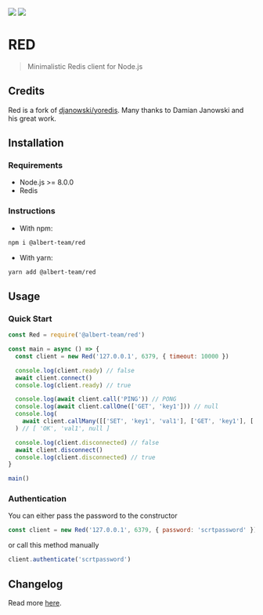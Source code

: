 [![](https://img.shields.io/github/license/albert-team/red.svg?style=flat-square)](https://github.com/albert-team/red)
[![](https://img.shields.io/npm/v/@albert-team/red.svg?style=flat-square)](https://www.npmjs.com/package/@albert-team/red)

# RED

> Minimalistic Redis client for Node.js

## Credits

Red is a fork of [djanowski/yoredis](https://github.com/djanowski/yoredis). Many thanks to Damian Janowski and his great work.

## Installation

### Requirements

- Node.js >= 8.0.0
- Redis

### Instructions

- With npm:

```bash
npm i @albert-team/red
```

- With yarn:

```bash
yarn add @albert-team/red
```

## Usage

### Quick Start

```js
const Red = require('@albert-team/red')

const main = async () => {
  const client = new Red('127.0.0.1', 6379, { timeout: 10000 })

  console.log(client.ready) // false
  await client.connect()
  console.log(client.ready) // true

  console.log(await client.call('PING')) // PONG
  console.log(await client.callOne(['GET', 'key1'])) // null
  console.log(
    await client.callMany([['SET', 'key1', 'val1'], ['GET', 'key1'], ['GET', 'key2']])
  ) // [ 'OK', 'val1', null ]

  console.log(client.disconnected) // false
  await client.disconnect()
  console.log(client.disconnected) // true
}

main()
```

### Authentication

You can either pass the password to the constructor

```js
const client = new Red('127.0.0.1', 6379, { password: 'scrtpassword' })
```

or call this method manually

```js
client.authenticate('scrtpassword')
```

## Changelog

Read more [here](https://github.com/albert-team/red/blob/master/CHANGELOG.md).
